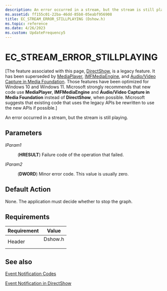 ```yaml
---
description: An error occurred in a stream, but the stream is still playing.
ms.assetid: ff155c01-22ba-46dd-85b8-05eabf956908
title: EC_STREAM_ERROR_STILLPLAYING (Dshow.h)
ms.topic: reference
ms.date: 4/26/2023
ms.custom: UpdateFrequency5
---
```


# EC\_STREAM\_ERROR\_STILLPLAYING

\[The feature associated with this page, [DirectShow](/windows/win32/directshow/directshow), is a legacy feature. It has been superseded by [MediaPlayer](/uwp/api/Windows.Media.Playback.MediaPlayer), [IMFMediaEngine](/windows/win32/api/mfmediaengine/nn-mfmediaengine-imfmediaengine), and [Audio/Video Capture in Media Foundation](windows/win32/medfound/audio-video-capture-in-media-foundation). Those features have been optimized for Windows 10 and Windows 11. Microsoft strongly recommends that new code use **MediaPlayer**, **IMFMediaEngine** and **Audio/Video Capture in Media Foundation** instead of **DirectShow**, when possible. Microsoft suggests that existing code that uses the legacy APIs be rewritten to use the new APIs if possible.\]

An error occurred in a stream, but the stream is still playing.

## Parameters

<dl> <dt>

<span id="lParam1"></span><span id="lparam1"></span><span id="LPARAM1"></span>*lParam1*
</dt> <dd>

(**HRESULT**) Failure code of the operation that failed.

</dd> <dt>

<span id="lParam2"></span><span id="lparam2"></span><span id="LPARAM2"></span>*lParam2*
</dt> <dd>

(**DWORD**) Minor error code. This value is usually zero.

</dd> </dl>

## Default Action

None. The application must decide whether to stop the graph.

## Requirements



| Requirement | Value |
|-------------------|------------------------------------------------------------------------------------|
| Header<br/> | <dl> <dt>Dshow.h</dt> </dl> |



## See also

<dl> <dt>

[Event Notification Codes](event-notification-codes.md)
</dt> <dt>

[Event Notification in DirectShow](event-notification-in-directshow.md)
</dt> </dl>

 

 




